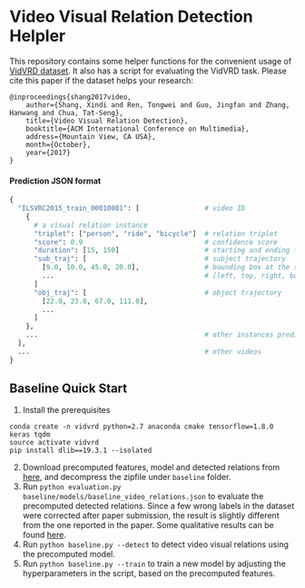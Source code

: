 # Video Visual Relation Detection Helpler

This repository contains some helper functions for the convenient usage of [VidVRD dataset](http://lms.comp.nus.edu.sg/research/VidVRD.html). It also has a script for evaluating the VidVRD task.
Please cite this paper if the dataset helps your research:
```
@inproceedings{shang2017video,
    author={Shang, Xindi and Ren, Tongwei and Guo, Jingfan and Zhang, Hanwang and Chua, Tat-Seng},
    title={Video Visual Relation Detection},
    booktitle={ACM International Conference on Multimedia},
    address={Mountain View, CA USA},
    month={October},
    year={2017}
}
```

#### Prediction JSON format
```python
{
  "ILSVRC2015_train_00010001": [                # video ID
    { 
      # a visual relation instance
      "triplet": ["person", "ride", "bicycle"]  # relation triplet
      "score": 0.9                              # confidence score
      "duration": [15, 150]                     # starting and ending frame IDs
      "sub_traj": [                             # subject trajectory
        [9.0, 10.0, 45.0, 20.0],                # bounding box at the starting frame
        ...                                     # [left, top, right, bottom]
      ]
      "obj_traj": [                             # object trajectory
        [22.0, 23.0, 67.0, 111.0],
        ...
      ]
    },
    ...                                         # other instances predicted for this video
  ],
  ...                                           # other videos
}
```

## Baseline Quick Start
1. Install the prerequisites
```
conda create -n vidvrd python=2.7 anaconda cmake tensorflow=1.8.0 keras tqdm
source activate vidvrd
pip install dlib==19.3.1 --isolated
``` 
2. Download precomputed features, model and detected relations from [here](http://dl.nextcenter.org/public/nuswide/VidVRD-baseline-precomputed.zip), and decompress the zipfile under `baseline` folder.
3. Run `python evaluation.py baseline/models/baseline_video_relations.json` to evaluate the precomputed detected relations. Since a few wrong labels in the dataset were corrected after paper submission, the result is slightly different from the one reported in the paper. Some qualitative results can be found [here](http://mm.zl.io).
4. Run `python baseline.py --detect` to detect video visual relations using the precomputed model.
5. Run `python baseline.py --train` to train a new model by adjusting the hyperparameters in the script, based on the precomputed features.
